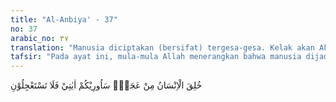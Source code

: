```yaml
---
title: "Al-Anbiya' - 37"
no: 37
arabic_no: ٣٧
translation: "Manusia diciptakan (bersifat) tergesa-gesa. Kelak akan Aku perlihatkan kepadamu tanda-tanda (kekuasaan)-Ku. Maka janganlah kamu meminta Aku menyegerakannya."
tafsir: "Pada ayat ini, mula-mula Allah menerangkan bahwa manusia dijadikan sebagai mahluk yang bertabiat suka tergesa-gesa dan terburu nafsu. Kemudian Allah memperingatkan kaum kafir agar mereka jangan meminta disegerakannya azab yang diancamkan kepada mereka, karena Allah pasti akan memperlihatkan kepada mereka tanda-tanda dari azab-Nya itu.\n\nDi sini dapat kita ketahui bahwa Allah melarang manusia untuk bersifat tergesa-gesa, meminta segera didatangkannya sesuatu yang belum tiba saatnya, dan pasti datangnya. Di samping itu Allah menerangkan bahwa walaupun sifat tergesa-gesa itu sudah dijadikan-Nya sebagai salah satu sifat pada manusia, namun manusia telah diberi kemampuan untuk menahan diri dan mengatasi sifat tersebut, dengan cara membiasakan diri bersikap tenang, sabar, dan mawas diri.\n\nSifat tergesa-gesa dan terburu nafsu selalu menimbulkan akibat yang tidak baik serta merugikan baik diri sendiri atau orang lain, yang akhirnya akan menimbulkan rasa penyesalan yang tidak berkesudahan. Sebaliknya, sikap tenang, sabar, berhati-hati dan mawas diri dapat menyampaikan seseorang kepada apa yang ditujunya, dan mencapai sukses yang gemilang dalam hidupnya. Itulah sebabnya Al-Qur'an selalu memuji orang-orang yang bersifat sabar, dan menjanjikan kepada mereka bahwa Allah senantiasa akan memberikan perlindungan, petunjuk dan pertolongan kepada mereka. Sedang orang-orang yang suka terburu-buru, lekas marah, mudah teperdaya oleh godaan iblis yang akan menjerumuskannya ke jurang kebinasaan, dan menyeleweng dari kebenaran akan mendapat kerugian.\n\nPermintaan orang-orang kafir agar azab Allah segera didatangkan kepada mereka, dengan jelas menunjukkan ketidakpercayaan mereka terhadap adanya azab tersebut, serta keingkaran mereka bahwa Allah kuasa menimpakan azab kepada orang-orang yang zalim."
---
```


خُلِقَ الْاِنْسَانُ مِنْ عَجَلٍۗ سَاُورِيْكُمْ اٰيٰتِيْ فَلَا تَسْتَعْجِلُوْنِ 
